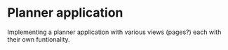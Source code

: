 # Planner application

Implementing a planner application with various views (pages?) each with their own funtionality.



